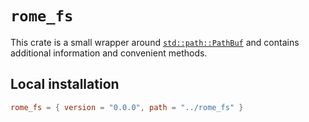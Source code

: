 # `rome_fs`

This crate is a small wrapper around [`std::path::PathBuf`](https://doc.rust-lang.org/std/path/struct.PathBuf.html) and
contains additional information and convenient methods.

## Local installation

```toml
rome_fs = { version = "0.0.0", path = "../rome_fs" }
```

